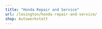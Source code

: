 ```yaml
---
title: "Honda Repair and Service"
url: /lexington/honda-repair-and-service/
shop: Autowerkstatt
---
```

